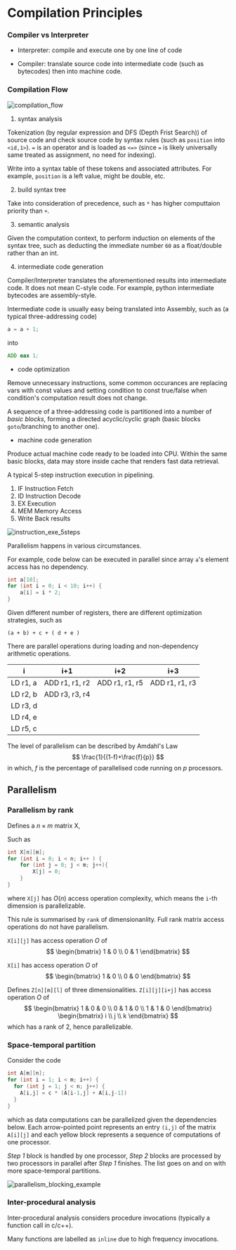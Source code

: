 # Compilation Principles

### Compiler vs Interpreter

* Interpreter: compile and execute one by one line of code

* Compiler: translate source code into intermediate code (such as bytecodes) then into machine code.

### Compilation Flow

![compilation_flow](imgs/compilation_flow.png "compilation_flow")

1. syntax analysis

Tokenization (by regular expression and DFS (Depth Frist Search)) of source code and check source code by syntax rules (such as `position` into `<id,1>`). `=` is an operator and is loaded as `<=>` (since `=` is likely universally same treated as assignment, no need for indexing).

Write into a syntax table of these tokens and associated attributes. For example, `position` is a left value, might be double, etc.

2. build syntax tree

Take into consideration of precedence, such as `*` has higher computtaion priority than `+`.

3. semantic analysis

Given the computation context, to perform induction on elements of the syntax tree, such as deducting the immediate number `60` as a float/double rather than an int.

4. intermediate code generation

Compiler/Interpreter translates the aforementioned results into intermediate code. It does not mean C-style code. For example, python intermediate bytecodes are assembly-style.

Intermediate code is usually easy being translated into Assembly, such as (a typical three-addressing code)

```cpp
a = a + 1;
```
into
```asm
ADD eax 1;
```

* code optimization

Remove unnecessary instructions, some common occurances are replacing vars with const values and setting condition to const true/false when condition's computation result does not change.

A sequence of a three-addressing code is partitioned into a number of *basic blocks*, forming a directed acyclic/cyclic graph (basic blocks `goto`/branching to another one).

* machine code generation

Produce actual machine code ready to be loaded into CPU. Within the same basic blocks, data may store inside cache that renders fast data retrieval.

A typical 5-step instruction execution in pipelining.

1. IF Instruction Fetch
2. ID Instruction Decode
3. EX Execution
4. MEM Memory Access
5. Write Back results

![instruction_exe_5steps](imgs/instruction_exe_5steps.png "instruction_exe_5steps")

Parallelism happens in various circumstances.

For example, code below can be executed in parallel since array `a`'s element access has no dependency.
```cpp
int a[10];
for (int i = 0; i < 10; i++) {
    a[i] = i * 2;
}
```

Given different number of registers, there are different optimization strategies, such as
```
(a + b) + c + ( d + e )
```
There are parallel operations during loading and non-dependency arithmetic operations.

| i | i+1 | i+2 | i+3 |
|-|-|-|-|
|LD r1, a| ADD r1, r1, r2 | ADD r1, r1, r5 | ADD r1, r1, r3
|LD r2, b| ADD r3, r3, r4 |
|LD r3, d| 
|LD r4, e|
|LD r5, c|

The level of parallelism can be described by Amdahl's Law
$$
\frac{1}{(1-f)+\frac{f}{p}}
$$
in which, $f$ is the percentage of parallelised code running on $p$ processors.

## Parallelism

### Parallelism by rank

Defines a $n \times m$ matrix X, 

Such as
```cpp
int X[n][m];
for (int i = 0; i < n; i++ ) {
    for (int j = 0; j < m; j++){
        X[j] = 0;
    }
}
```
where `X[j]` has $O(n)$ access operation complexity, which means the `i`-th dimension is parallelizable.

This rule is summarised by `rank` of dimensionanlity. Full rank matrix access operations do not have parallelism.

`X[i][j]` has access operation $O$ of
$$
\begin{bmatrix}
      1 & 0 \\
      0 & 1
\end{bmatrix}
$$


`X[i]` has access operation $O$ of
$$
\begin{bmatrix}
      1 & 0 \\
      0 & 0
\end{bmatrix}
$$

Defines `Z[n][m][l]` of three dimensionalities. `Z[i][j][i+j]` has access operation $O$ of 
$$
\begin{bmatrix}
      1 & 0 & 0 \\
      0 & 1 & 0 \\
      1 & 1 & 0
\end{bmatrix}
\begin{bmatrix}
      i \\
      j \\
      k
\end{bmatrix}
$$
which has a rank of $2$, hence parallelizable.

### Space-temporal partition

Consider the code
```cpp
int A[m][n];
for (int i = 1; i < m; i++) {
  for (int j = 1; j < n; j++) {
    A[i,j] = c * (A[i-1,j] + A[i,j-1]) 
  }
}
```
which as data computations can be parallelized given the dependencies below. Each arrow-pointed point represents an entry `(i,j)` of the matrix `A[i][j]` and each yellow block represents a sequence of computations of one processor.

*Step 1* block is handled by one processor, *Step 2* blocks are processed by two processors in parallel after *Step 1* finishes. The list goes on and on with more space-temporal partitions.

![parallelism_blocking_example](imgs/parallelism_blocking_example.png "parallelism_blocking_example")

### Inter-procedural analysis

Inter-procedural analysis considers procedure invocations (typically a function call in c/c++).

Many functions are labelled as `inline` due to high frequency invocations.